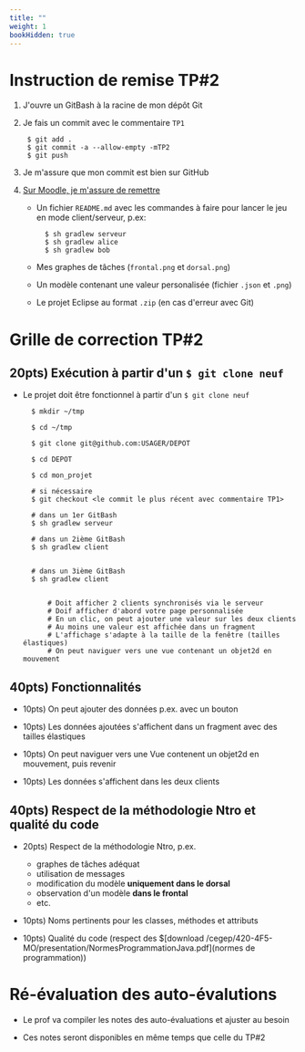 ```yaml
---
title: ""
weight: 1
bookHidden: true
---
```



# Instruction de remise TP#2

1. J'ouvre un GitBash à la racine de mon dépôt Git 

1. Je fais un commit avec le commentaire `TP1`

        $ git add .
        $ git commit -a --allow-empty -mTP2
        $ git push

1. Je m'assure que mon commit est bien sur GitHub

1. <a href="https://cmontmorency.moodle.decclic.qc.ca/mod/assign/view.php?id=306811">Sur Moodle, je m'assure de remettre</a>

    * Un fichier `README.md` avec les commandes à faire pour lancer le jeu en mode client/serveur, p.ex:

            $ sh gradlew serveur
            $ sh gradlew alice
            $ sh gradlew bob
    
    * Mes graphes de tâches (`frontal.png` et `dorsal.png`)

    * Un modèle contenant une valeur personalisée (fichier `.json` et `.png`)

    * Le projet Eclipse au format `.zip` (en cas d'erreur avec Git)

# Grille de correction TP#2

## 20pts) Exécution à partir d'un `$ git clone neuf`

* Le projet doit être fonctionnel à partir d'un `$ git clone neuf`

        $ mkdir ~/tmp

        $ cd ~/tmp

        $ git clone git@github.com:USAGER/DEPOT

        $ cd DEPOT

        $ cd mon_projet

        # si nécessaire
        $ git checkout <le commit le plus récent avec commentaire TP1>    

        # dans un 1er GitBash
        $ sh gradlew serveur

        # dans un 2ième GitBash
        $ sh gradlew client  


        # dans un 3ième GitBash
        $ sh gradlew client


            # Doit afficher 2 clients synchronisés via le serveur
            # Doif afficher d'abord votre page personnalisée
            # En un clic, on peut ajouter une valeur sur les deux clients
            # Au moins une valeur est affichée dans un fragment
            # L'affichage s'adapte à la taille de la fenêtre (tailles élastiques)
            # On peut naviguer vers une vue contenant un objet2d en mouvement



## 40pts) Fonctionnalités

* 10pts) On peut ajouter des données p.ex. avec un bouton

* 10pts) Les données ajoutées s'affichent dans un fragment avec des tailles élastiques

* 10pts) On peut naviguer vers une Vue contenent un objet2d en mouvement, puis revenir

* 10pts) Les données s'affichent dans les deux clients

## 40pts) Respect de la méthodologie Ntro et qualité du code

* 20pts) Respect de la méthodologie Ntro, p.ex.
    * graphes de tâches adéquat
    * utilisation de messages
    * modification du modèle **uniquement dans le dorsal**
    * observation d'un modèle **dans le frontal**
    * etc.

* 10pts) Noms pertinents pour les classes, méthodes et attributs

* 10pts) Qualité du code (respect des $[download /cegep/420-4F5-MO/presentation/NormesProgrammationJava.pdf](normes de programmation))


# Ré-évaluation des auto-évalutions

* Le prof va compiler les notes des auto-évaluations et ajuster au besoin

* Ces notes seront disponibles en même temps que celle du TP#2


<div style="background-color:white;margin-bottom:400px;">
</div>

